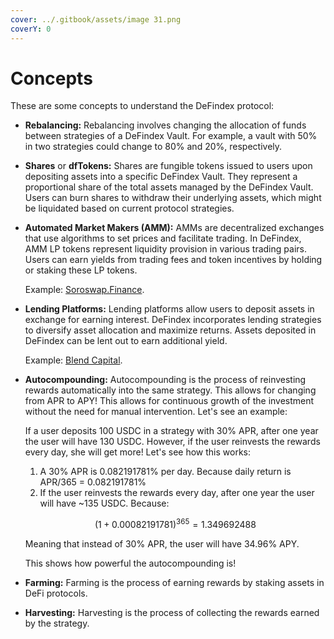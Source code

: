 ```yaml
---
cover: ../.gitbook/assets/image 31.png
coverY: 0
---
```


# Concepts

These are some concepts to understand the DeFindex protocol:

* **Rebalancing:** Rebalancing involves changing the allocation of funds between strategies of a DeFindex Vault. For example, a vault with 50% in two strategies could change to 80% and 20%, respectively.
* **Shares** or **dfTokens:** Shares are fungible tokens issued to users upon depositing assets into a specific DeFindex Vault. They represent a proportional share of the total assets managed by the DeFindex Vault. Users can burn shares to withdraw their underlying assets, which might be liquidated based on current protocol strategies.
*   **Automated Market Makers (AMM):** AMMs are decentralized exchanges that use algorithms to set prices and facilitate trading. In DeFindex, AMM LP tokens represent liquidity provision in various trading pairs. Users can earn yields from trading fees and token incentives by holding or staking these LP tokens.

    Example: [Soroswap.Finance](https://soroswap.finance).
*   **Lending Platforms:** Lending platforms allow users to deposit assets in exchange for earning interest. DeFindex incorporates lending strategies to diversify asset allocation and maximize returns. Assets deposited in DeFindex can be lent out to earn additional yield.

    Example: [Blend Capital](https://blend.capital).
*   **Autocompounding:** Autocompounding is the process of reinvesting rewards automatically into the same strategy. This allows for changing from APR to APY! This allows for continuous growth of the investment without the need for manual intervention. Let's see an example:

    If a user deposits 100 USDC in a strategy with 30% APR, after one year the user will have 130 USDC. However, if the user reinvests the rewards every day, she will get more! Let's see how this works:

    1. A 30% APR is 0.082191781% per day. Because daily return is APR/365 = 0.082191781%
    2. If the user reinvests the rewards every day, after one year the user will have \~135 USDC. Because:

    $$(1 + 0.00082191781)^{365} = 1.349692488$$

    Meaning that instead of 30% APR, the user will have 34.96% APY.

    This shows how powerful the autocompounding is!
* **Farming:** Farming is the process of earning rewards by staking assets in DeFi protocols.
* **Harvesting:** Harvesting is the process of collecting the rewards earned by the strategy.
